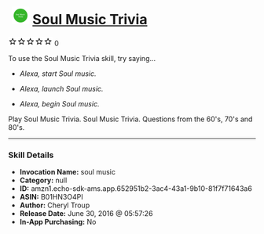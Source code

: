 # &nbsp;<img src="skill_icon" alt="Soul Music Trivia icon" width="36"> [Soul Music Trivia](http://alexa.amazon.com/#skills/amzn1.echo-sdk-ams.app.652951b2-3ac4-43a1-9b10-81f7f71643a6)
![0 stars](../../images/ic_star_border_black_18dp_1x.png)![0 stars](../../images/ic_star_border_black_18dp_1x.png)![0 stars](../../images/ic_star_border_black_18dp_1x.png)![0 stars](../../images/ic_star_border_black_18dp_1x.png)![0 stars](../../images/ic_star_border_black_18dp_1x.png) 0

To use the Soul Music Trivia skill, try saying...

* *Alexa, start Soul music.*

* *Alexa, launch Soul music.*

* *Alexa, begin Soul music.*

Play Soul Music Trivia.  Soul Music Trivia. Questions from the 60's, 70's and 80's.

***

### Skill Details

* **Invocation Name:** soul music
* **Category:** null
* **ID:** amzn1.echo-sdk-ams.app.652951b2-3ac4-43a1-9b10-81f7f71643a6
* **ASIN:** B01HN3O4PI
* **Author:** Cheryl Troup
* **Release Date:** June 30, 2016 @ 05:57:26
* **In-App Purchasing:** No
